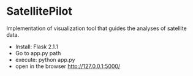 # SatellitePilot
Implementation of visualization tool that guides the analyses of satellite data.

* Install: Flask 2.1.1
* Go to app.py path
* execute: python app.py
* open in the browser http://127.0.0.1:5000/
